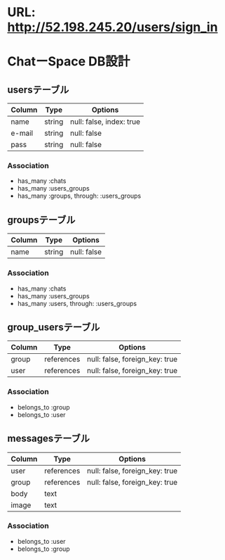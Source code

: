 # URL: http://52.198.245.20/users/sign_in


# ChatーSpace  DB設計


## usersテーブル

|Column|Type|Options|
|------|----|-------|
|name|string|null: false, index: true|
|e-mail|string|null: false|
|pass|string|null: false|

### Association
- has_many :chats
- has_many :users_groups
- has_many :groups, through: :users_groups


## groupsテーブル

|Column|Type|Options|
|------|----|-------|
|name|string|null: false|

### Association
- has_many :chats
- has_many :users_groups
- has_many :users, through: :users_groups


## group_usersテーブル

|Column|Type|Options|
|------|----|-------|
|group|references|null: false, foreign_key: true|
|user|references|null: false, foreign_key: true|
 
### Association
- belongs_to :group
- belongs_to :user

## messagesテーブル

|Column|Type|Options|
|------|----|-------|
|user|references|null: false, foreign_key: true|
|group|references|null: false, foreign_key: true|
|body|text||
|image|text||

### Association
- belongs_to :user
- belongs_to :group








